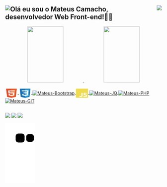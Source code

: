 <h1 align="center">
  <img align="left" src="https://visitor-badge.laobi.icu/badge?page_id=mateuscamaccho.mateuscamaccho" />
  <img align="right" src="https://img.shields.io/github/followers/mateuscamaccho?label=Follow&style=social" />
</h1>


## Olá eu sou o Mateus Camacho, desenvolvedor Web Front-end!👨‍💻
<div align="center">
  <a href="https://github.com/mateuscamaccho">
  <img width="48%" height="180em" src="https://github-readme-stats.vercel.app/api?username=mateuscamaccho&show_icons=true&theme=algolia&include_all_commits=true&count_private=true"/>
  <img width="48%" height="180em" src="https://github-readme-stats.vercel.app/api/top-langs/?username=mateuscamaccho&layout=compact&langs_count=7&theme=algolia"/>
</div>
<div style="display: inline_block"><br>
  <img align="center" alt="Mateus-HTML" height="30" width="40" src="https://raw.githubusercontent.com/devicons/devicon/master/icons/html5/html5-original.svg">
  <img align="center" alt="Mateus-CSS" height="30" width="40" src="https://raw.githubusercontent.com/devicons/devicon/master/icons/css3/css3-original.svg">
  <img align="center" alt="Mateus-Bootstrap" height="40" width="50" src="https://cdn.jsdelivr.net/gh/devicons/devicon/icons/bootstrap/bootstrap-original.svg" >
  <img align="center" alt="Mateus-Js" height="30" width="40" src="https://raw.githubusercontent.com/devicons/devicon/master/icons/javascript/javascript-plain.svg">
  <img align="center" alt="Mateus-JQ" height="30" width="40" src="https://cdn.jsdelivr.net/gh/devicons/devicon/icons/jquery/jquery-original.svg" >
  <img align="center" alt="Mateus-PHP" height="40" width="50" src="https://cdn.jsdelivr.net/gh/devicons/devicon/icons/php/php-original.svg">
  <img align="center" alt="Mateus-GIT" height="30" width="40" src="https://cdn.jsdelivr.net/gh/devicons/devicon/icons/git/git-original.svg">

  
</div>
  
  ##
 
<div> 
  <a href="https://instagram.com/camachoo_m" target="_blank"><img src="https://img.shields.io/badge/-Instagram-%23E4405F?style=for-the-badge&logo=instagram&logoColor=white" target="_blank"></a> 
  <a href = "mailto:mateus.camaccho@gmail.com"><img src="https://img.shields.io/badge/-Gmail-%23333?style=for-the-badge&logo=gmail&logoColor=white" target="_blank"></a>
  <a href="https://www.linkedin.com/in/mateus-camacho-8a2b71183" target="_blank"><img src="https://img.shields.io/badge/-LinkedIn-%230077B5?style=for-the-badge&logo=linkedin&logoColor=white" target="_blank"></a> 
 
  ![Snake animation](https://github.com/mateuscamaccho/mateuscamaccho/blob/output/github-contribution-grid-snake.svg)
 
</div>
